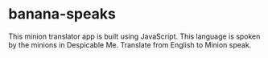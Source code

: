 # banana-speaks
This minion translator app is built using JavaScript. This language is spoken by the minions in Despicable Me. Translate from English to Minion speak.


